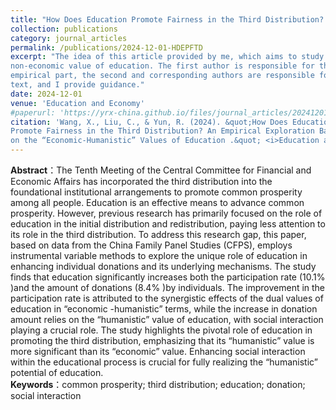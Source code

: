 ```yaml
---
title: "How Does Education Promote Fairness in the Third Distribution? (in Chinese)"
collection: publications
category: journal_articles
permalink: /publications/2024-12-01-HDEPFTD
excerpt: "The idea of this article provided by me, which aims to study the 
non-economic value of education. The first author is responsible for the 
empirical part, the second and corresponding authors are responsible for the 
text, and I provide guidance."
date: 2024-12-01
venue: 'Education and Economy'
#paperurl: 'https://yrx-china.github.io/files/journal_articles/20241201_How-Does-Education-Promote-Fairness-in-the-Third-Distribution.pdf'
citation: 'Wang, X., Liu, C., & Yun, R. (2024). &quot;How Does Education 
Promote Fairness in the Third Distribution? An Empirical Exploration Based 
on the “Economic-Humanistic” Values of Education .&quot; <i>Education and Economy</i>. 40(06):25-36.'
---
```


**Abstract**：The Tenth Meeting of the Central Committee for Financial and Economic Affairs has incorporated the third  distribution into the foundational institutional arrangements to promote common prosperity among all people. Education is an  effective means to advance common prosperity. However, previous research has primarily focused on the role of education in the initial distribution and redistribution, paying less attention to its role in the third distribution. To address this research  gap, this paper, based on data from the China Family Panel Studies (CFPS), employs instrumental variable methods to  explore the unique role of education in enhancing individual donations and its underlying mechanisms. The study finds that  education significantly increases both the participation rate (10.1% )and the amount of donations (8.4% )by individuals.  The improvement in the participation rate is attributed to the synergistic effects of the dual values of education in “economic  -humanistic” terms, while the increase in donation amount relies on the “humanistic” value of education, with social  interaction playing a crucial role. The study highlights the pivotal role of education in promoting the third distribution,  emphasizing that its “humanistic” value is more significant than its “economic” value. Enhancing social interaction within  the educational process is crucial for fully realizing the “humanistic” potential of education.<br>
**Keywords**：common prosperity; third distribution; education; donation; social interaction